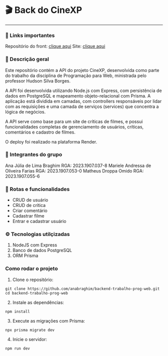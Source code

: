 # 🎬 Back do CineXP
---
### 🔗  Links importantes
Repositório do front: [clique aqui](https://github.com/anabraghim/trabalho_prog_web)
Site: [clique aqui](https://cinexp.netlify.app/)
### 📝 Descrição geral
Este repositório contém a API do projeto CineXP, desenvolvida como parte do trabalho da disciplina de Programação para Web, ministrada pelo professor Hudson Silva Borges.

A API foi desenvolvida utilizando Node.js com Express, com persistência de dados em PostgreSQL e mapeamento objeto-relacional com Prisma. A aplicação está dividida em camadas, com controllers responsáveis por lidar com as requisições e uma camada de serviços (services) que concentra a lógica de negócios.

A API serve como base para um site de críticas de filmes, e possui funcionalidades completas de gerenciamento de usuários, críticas, comentários e cadastro de filmes.

O deploy foi realizado na plataforma Render.
### 👥 Integrantes do grupo
Ana Júlia de Lima Braghim
RGA: 2023.1907.037-8
Mariele Andressa de Oliveira Farias
RGA: 2023.1907.053-0
Matheus Droppa Omido
RGA: 2023.1907.055-6
### 🧭 Rotas e funcionalidades
- CRUD de usuário
- CRUD de crítica
- Criar comentário
- Cadastrar filme
- Entrar e cadastrar usuário
 ### ⚙️ Tecnologias utilçizadas
 1. NodeJS com Express
 2. Banco de dados PostgreSQL
 3. ORM Prisma

 ### Como rodar o projeto
 1. Clone o repositório:
 ```
git clone https://github.com/anabraghim/backend-trabalho-prog-web.git
cd backend-trabalho-prog-web

 ```

2. Instale as dependências:
```
npm install

```

3. Execute as migrações com Prisma:

```
npx prisma migrate dev

```
4. Inicie o servidor:

```
npm run dev

```